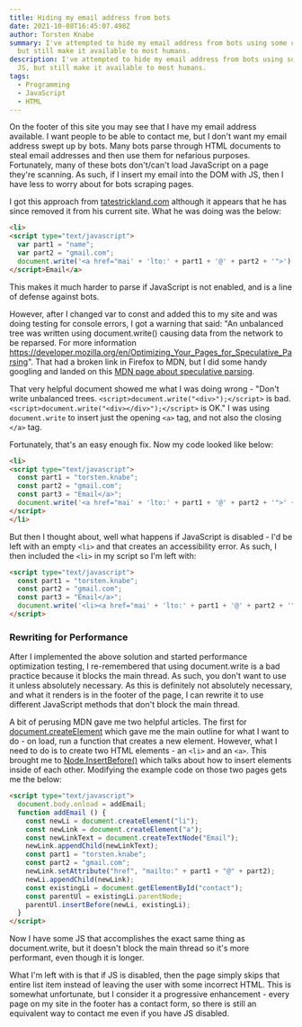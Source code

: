 ```yaml
---
title: Hiding my email address from bots
date: 2021-10-08T16:45:07.498Z
author: Torsten Knabe
summary: I've attempted to hide my email address from bots using some clever JS,
  but still make it available to most humans.
description: I've attempted to hide my email address from bots using some clever
  JS, but still make it available to most humans.
tags:
  - Programming
  - JavaScript
  - HTML
---
```

On the footer of this site you may see that I have my email address available. I want people to be able to contact me, but I don't want my email address swept up by bots. Many bots parse through HTML documents to steal email addresses and then use them for nefarious purposes. Fortunately, many of these bots don't/can't load JavaScript on a page they're scanning. As such, if I insert my email into the DOM with JS, then I have less to worry about for bots scraping pages.

I got this approach from [tatestrickland.com](https://tatestrickland.com) although it appears that he has since removed it from his current site. What he was doing was the below:

```html
<li>
<script type="text/javascript">
  var part1 = "name";
  var part2 = "gmail.com";
  document.write('<a href="mai' + 'lto:' + part1 + '@' + part2 + '">');
</script>Email</a>
```

This makes it much harder to parse if JavaScript is not enabled, and is a line of defense against bots.

However, after I changed var to const and added this to my site and was doing testing for console errors, I got a warning that said: "An unbalanced tree was written using document.write() causing data from the network to be reparsed. For more information <https://developer.mozilla.org/en/Optimizing_Your_Pages_for_Speculative_Parsing>". That had a broken link in Firefox to MDN, but I did some handy googling and landed on this [MDN page about speculative parsing](https://developer.mozilla.org/en-US/docs/Glossary/speculative_parsing).

That very helpful document showed me what I was doing wrong - "Don't write unbalanced trees. `<script>document.write("<div>");</script>` is bad. `<script>document.write("<div></div>");</script>` is OK." I was using `document.write` to insert just the opening `<a>` tag, and not also the closing `</a>` tag.

Fortunately, that's an easy enough fix. Now my code looked like below:

```html
<li>
<script type="text/javascript">
  const part1 = "torsten.knabe";
  const part2 = "gmail.com";
  const part3 = "Email</a>";
  document.write('<a href="mai' + 'lto:' + part1 + '@' + part2 + '">' + part3');
</script>
</li>
```

But then I thought about, well what happens if JavaScript is disabled - I'd be left with an empty `<li>` and that creates an accessibility error. As such, I then included the `<li>` in my script so I'm left with:

```html
<script type="text/javascript">
  const part1 = "torsten.knabe";
  const part2 = "gmail.com";
  const part3 = "Email</a>";
  document.write('<li><a href="mai' + 'lto:' + part1 + '@' + part2 + '">' + part3 + '</li>');
</script>
```

### Rewriting for Performance

After I implemented the above solution and started performance optimization testing, I re-remembered that using document.write is a bad practice because it blocks the main thread. As such, you don't want to use it unless absolutely necessary. As this is definitely not absolutely necessary, and what it renders is in the footer of the page, I can rewrite it to use different JavaScript methods that don't block the main thread.

A bit of perusing MDN gave me two helpful articles. The first for [document.createElement](https://developer.mozilla.org/en-US/docs/Web/API/Document/createElement) which gave me the main outline for what I want to do - on load, run a function that creates a new element. However, what I need to do is to create two HTML elements - an `<li>` and an `<a>`. This brought me to [Node.InsertBefore()](https://developer.mozilla.org/en-US/docs/Web/API/Node/insertBefore) which talks about how to insert elements inside of each other. Modifying the example code on those two pages gets me the below:

```html
<script type="text/javascript">
  document.body.onload = addEmail;
  function addEmail () {
    const newLi = document.createElement("li");
    const newLink = document.createElement("a");
    const newLinkText = document.createTextNode("Email");
    newLink.appendChild(newLinkText);
    const part1 = "torsten.knabe";
    const part2 = "gmail.com";
    newLink.setAttribute("href", "mailto:" + part1 + "@" + part2);
    newLi.appendChild(newLink);
    const existingLi = document.getElementById("contact");
    const parentUl = existingLi.parentNode;
    parentUl.insertBefore(newLi, existingLi);
  }
</script>
```

Now I have some JS that accomplishes the exact same thing as document.write, but it doesn't block the main thread so it's more performant, even though it is longer.

What I'm left with is that if JS is disabled, then the page simply skips that entire list item instead of leaving the user with some incorrect HTML. This is somewhat unfortunate, but I consider it a progressive enhancement - every page on my site in the footer has a contact form, so there is still an equivalent way to contact me even if you have JS disabled.